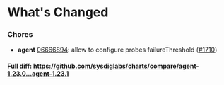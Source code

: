 # What's Changed

### Chores
- **agent** [06666894](https://github.com/sysdiglabs/charts/commit/066668948b814d8d004c53e2ce5e122c41d39d72): allow to configure probes failureThreshold ([#1710](https://github.com/sysdiglabs/charts/issues/1710))
#### Full diff: https://github.com/sysdiglabs/charts/compare/agent-1.23.0...agent-1.23.1

